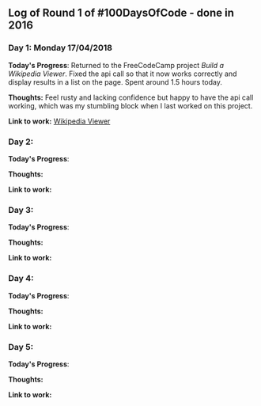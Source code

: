 ## Log of Round 1 of #100DaysOfCode - done in 2016

### Day 1: Monday 17/04/2018

**Today's Progress**: Returned to the FreeCodeCamp project *Build a Wikipedia Viewer*. Fixed the api call so that it now works correctly and display results in a list on the page. Spent around 1.5 hours today.

**Thoughts:** Feel rusty and lacking confidence but happy to have the api call working, which was my stumbling block when I last worked on this project.

**Link to work:** [Wikipedia Viewer](https://codepen.io/cyanhearth/pen/KaGGLz?editors=0110)

### Day 2: 

**Today's Progress**: 

**Thoughts:** 

**Link to work:** 

### Day 3: 

**Today's Progress**: 

**Thoughts:** 

**Link to work:** 

### Day 4: 

**Today's Progress**: 

**Thoughts:** 

**Link to work:** 

### Day 5: 

**Today's Progress**: 

**Thoughts:** 

**Link to work:** 
